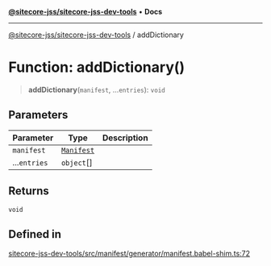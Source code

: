 [**@sitecore-jss/sitecore-jss-dev-tools**](../README.md) • **Docs**

***

[@sitecore-jss/sitecore-jss-dev-tools](../README.md) / addDictionary

# Function: addDictionary()

> **addDictionary**(`manifest`, ...`entries`): `void`

## Parameters

| Parameter | Type | Description |
| ------ | ------ | ------ |
| `manifest` | [`Manifest`](../interfaces/Manifest.md) |  |
| ...`entries` | `object`[] |  |

## Returns

`void`

## Defined in

[sitecore-jss-dev-tools/src/manifest/generator/manifest.babel-shim.ts:72](https://github.com/Sitecore/jss/blob/2f7f8a3f57bf348df36eb566e1598f25fb4e1fd2/packages/sitecore-jss-dev-tools/src/manifest/generator/manifest.babel-shim.ts#L72)
